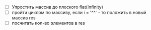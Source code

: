  - [ ] Упростить массив до плоского flat(Infinity)
- [ ] пройти циклом по массиву, если i = '^^'  - то положить в новый массив res
- [ ] посчитать кол-во элементов в res